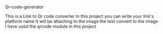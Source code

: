 Qr-code-generator


This is a Link to Qr code converter
In this project you can write your link's platform name
It will be attaching to the image the text convert to the image
I have used the qrcode module in this project
